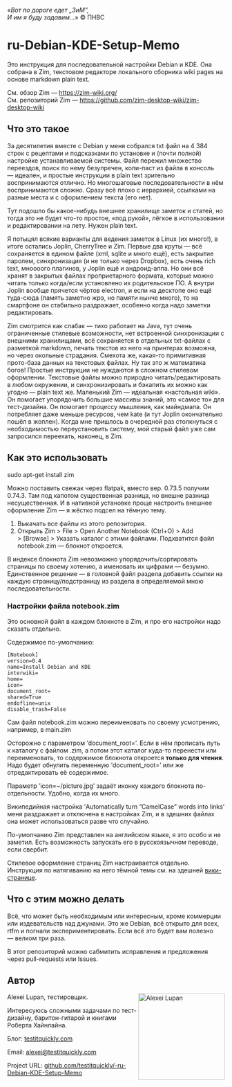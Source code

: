 «_Вот по дороге едет „ЗиМ”,<br />
И им я буду задавим…_» © ПНВС

# ru-Debian-KDE-Setup-Memo 
Это инструкция для последовательной настройки Debian и KDE. Она собрана в Zim, текстовом редакторе локального сборника wiki pages на основе markdown plain text.

См. обзор Zim — https://zim-wiki.org/ <br>
См. репозиторий Zim — https://github.com/zim-desktop-wiki/zim-desktop-wiki

## Что это такое

За десятилетия вместе с Debian у меня собрался txt файл на 4 384 строк с рецептами и подсказками по установке и (почти полной) настройке устанавливаемой системы. Файл пережил множество переездов, поиск по нему безупречен, копи-паст из файла в консоль — идеален, и простые инструкции в plain text зрительно воспринимаются отлично. Но многошаговые последовательности в нём воспринимаются сложно. Сразу всё плохо с иерархией, ссылками на разные места и с оформлением текста (его нет).

Тут подошло бы какое-нибудь внешнее хранилище заметок и статей, но тогда это не будет что-то простое, «под рукой», лёгкое в использовании и редактировании на лету. Нужен plain text.

Я потыцял всякие варианты для ведения заметок в Linux (их много!), в итоге остались Joplin, CherryTree и Zim. Первые два круты — всё сохраняется в едином файле (xml, sqlite и много ещё), есть закрытие паролем, синхронизация (и не только через Dropbox), есть очень rich text, мноооого плагинов, у Joplin ещё и андроид-аппа. Но они всё хранят в закрытых файлах проприетарного формата, которые можно читать только когда/если установлено их родительское ПО. А внутри Joplin вообще прячется чёртов electron, и если на десктопе оно ещё туда-сюда (память заметно жрэ, но памяти нынче много), то на смартфоне он стабильно раздражает, особенно когда надо заметки редактировать.

Zim смотрится как слабак — тихо работает на Java, тут очень ограниченные стилевые возможности, нет встроенной синхронизации с внешними хранилищами, всё сохраняется в отдельных txt-файлах с разметкой markdown, печать текстов из него на принтерах возможна, но через окольные страдания. Смехота же, какая-то примитивная прото-база данных на текстовых файлах. Ну так это ж математика богов! Простые инструкции не нуждаются в сложном стилевом оформлении. Текстовые файлы можно природно читать/редактировать в любом окружении, и синхронизировать и бэкапить их можно как угодно — plain text же. Маленький Zim — идеальная «настольная wiki». Он помогает упорядочить большие массивы знаний, это «самое то» для тест-дизайна. Он помогает процессу мышления, как майндмапа. Он потребляет даже меньше ресурсов, чем kate (и тут Joplin окончательно пошёл в жоплен). Когда мне пришлось в очередной раз столкнуться с необходимостью переустановить систему, мой старый файл уже сам запросился переехать, наконец, в Zim.

## Как это использовать

sudo apt-get install zim

Можно поставить свежак через flatpak, вместо вер. 0.73.5 получим 0.74.3. Там под капотом существенная разница, но внешне разница несущественная. И в нативной установке проще настроить внешнее оформление Zim — я жёстко подсел на тёмную тему.

1. Выкачать все файлы из этого репозитория.
2. Открыть Zim > File > Open Another Notebook (Ctrl+O) > Add > [Browse] > Указать каталог с этими файлами. Подхватится файл notebook.zim — блокнот откроется.

В индексе блокнота Zim невозможно упорядочить/сортировать страницы по своему хотению, а именовать их цифрами — безумно. Единственное решение — в головной файл раздела добавить ссылки на каждую страницу/подстраницу из раздела в определяемой мною последовательности.

### Настройки файла notebook.zim

Это основной файл в каждом блокноте в Zim, и про его настройки надо сказать отдельно.

Содержимое по-умолчанию:

    [Notebook]
    version=0.4
    name=Install Debian and KDE
    interwiki=
    home=
    icon=
    document_root=
    shared=True
    endofline=unix
    disable_trash=False

Сам файл notebook.zim можно переименовать по своему усмотрению, например, в main.zim

Осторожно с параметром ’document_root=’. Если в нём прописать путь к каталогу с файлом .zim, а потом этот каталог куда-то перенести или переименовать, то содержимое блокнота откроется **только для чтения**. Надо будет обнулить переменную ’document_root=’ или же отредактировать её содержимое.

Параметр ’icon=~/picture.jpg’ задаёт иконку каждого блокнота по-отдельности. Удобно, когда их много.

Википедийная настройка ’Automatically turn ”CamelCase” words into links’ меня раздражает и отключена в настройках Zim, и в здешних файлах она может использоваться разве что случайно.

По-умолчанию Zim представлен на английском языке, я это особо и не заметил. Есть возможность запускать его в русскоязычном переводе, если свербит.

Стилевое оформление страниц Zim настраивается отдельно. Инструкция по натягиванию на него тёмной темы  см. на здешней [вики-странице](https://github.com/testitquickly/ru-Debian-KDE-Setup-Memo/wiki/%D0%9D%D0%B0%D1%81%D1%82%D1%80%D0%BE%D0%B9%D0%BA%D0%B0-%D1%82%D1%91%D0%BC%D0%BD%D0%BE%D0%B9-%D1%82%D0%B5%D0%BC%D1%8B-Zim). 

## Что с этим можно делать

Всё, что может быть необходимым или интересным, кроме коммерции или издевательств над джунами. Это же Debian, всё открыто для всех, rtfm и погнали экспериментировать. Если всё это будет вам полезно — велком три раза.

В этот репозиторий можно сабмитить исправления и предложения через pull-requests или Issues.

## Автор

Alexei Lupan, тестировщик.
<img src="https://raw.githubusercontent.com/testitquickly/Software-Testing-Glossary/master/images/alexei_lupan.jpg" alt="Alexei Lupan" height="200" align="right" />

Интересуюсь сложными задачами по тест-дизайну, баритон-гитарой и книгами Роберта Хайнлайна.

Блог: [testitquickly.com](https://testitquickly.com/)

Email: alexei@testitquickly.com

Project URL: [github.com/testitquickly/-ru-Debian-KDE-Setup-Memo](https://github.com/testitquickly/-ru-Debian-KDE-Setup-Memo)
